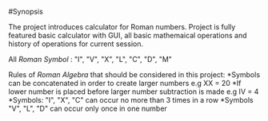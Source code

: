 #Synopsis

The project introduces calculator for Roman numbers. 
Project is fully featured basic calculator with GUI, all basic mathemaical operations and history of operations for current session.

All *Roman Symbol* : "I", "V", "X", "L", "C", "D", "M"

Rules of *Roman Algebra* that should be considered in this project:
*Symbols can be concatenated in order to create larger numbers
 e.g XX = 20
*If lower number is placed before larger number subtraction is made
 e.g IV = 4
*Symbols: "I", "X", "C" can occur no more than 3 times in a row
*Symbols "V", "L", "D" can occur only once in one number

